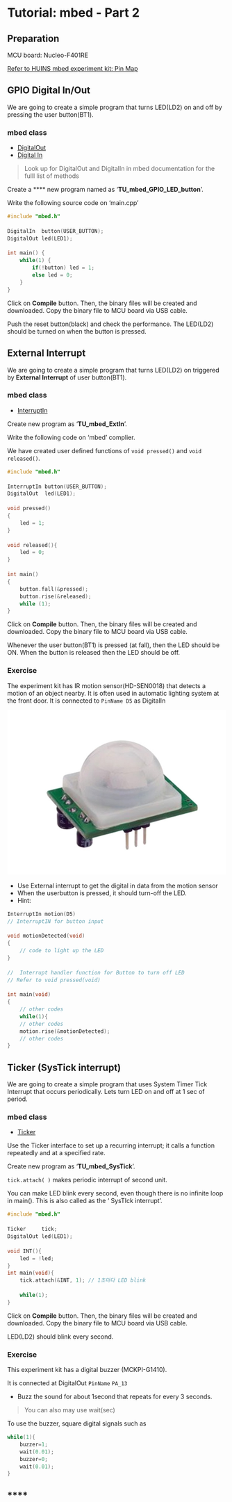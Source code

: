 # Tutorial: mbed - Part 2

## Preparation

MCU board: Nucleo-F401RE

[Refer to HUINS mbed experiment kit: Pin Map](../../ec-course/hardware/experiment-hardware/huins-embedded-kit.md#pin-map)

## **GPIO Digital In/Out**

We are going to create a simple program that turns LED(LD2) on and off by pressing the user button(BT1).

### mbed class

* [DigitalOut](https://os.mbed.com/docs/mbed-os/v6.13/apis/digitalout.html)
* [Digital In](https://os.mbed.com/docs/mbed-os/v6.13/apis/digitalin.html)

> Look up for DigitalOut and DigitalIn in mbed documentation for the fulll list of methods

Create a \*\*\*\* new program named as ‘**TU\_mbed\_GPIO\_LED\_button**’.

Write the following source code on ‘main.cpp’

```cpp
#include "mbed.h"

DigitalIn  button(USER_BUTTON);
DigitalOut led(LED1);

int main() {
    while(1) {
        if(!button) led = 1;
        else led = 0;
    }
}
```

Click on **Compile** button. Then, the binary files will be created and downloaded. Copy the binary file to MCU board via USB cable.

Push the reset button(black) and check the performance. The LED(LD2) should be turned on when the button is pressed.

## **External** Interrupt

We are going to create a simple program that turns LED(LD2) on triggered by **External Interrupt** of user button(BT1).

### mbed class

* [InterruptIn](https://os.mbed.com/docs/mbed-os/v6.13/apis/interruptin.html)

Create new program as ‘**TU\_mbed\_ExtIn**’.

Write the following code on ‘mbed’ complier.

We have created user defined functions of `void pressed()` and `void released()`.

```cpp
#include "mbed.h"

InterruptIn button(USER_BUTTON); 
DigitalOut  led(LED1);

void pressed()
{
    led = 1; 
}

void released(){
    led = 0;
}

int main()
{
    button.fall(&pressed);
    button.rise(&released);
    while (1);
}
```

Click on **Compile** button. Then, the binary files will be created and downloaded. Copy the binary file to MCU board via USB cable.

Whenever the user button(BT1) is pressed (at fall), then the LED should be ON. When the button is released then the LED should be off.

### Exercise

The experiment kit has IR motion sensor(HD-SEN0018) that detects a motion of an object nearby. It is often used in automatic lighting system at the front door. It is connected to `PinName D5` as DigitalIn

![](<../../.gitbook/assets/image (95).png>)

* Use External interrupt to get the digital in data from the motion sensor
* When the userbutton is pressed, it should turn-off the LED.
* Hint:

```cpp
InterruptIn motion(D5)
// InterruptIN for button input

void motionDetected(void)
{
    // code to light up the LED
}

//  Interrupt handler function for Button to turn off LED
// Refer to void pressed(void)

int main(void)
{
    // other codes
    while(1){
    // other codes
    motion.rise(&motionDetected);
    // other codes
}
```

## Ticker (SysTick interrupt)

We are going to create a simple program that uses System Timer Tick Interrupt that occurs periodically. Lets turn LED on and off at 1 sec of period.

### mbed class

* [Ticker](https://os.mbed.com/docs/mbed-os/v6.13/apis/ticker.html)

Use the Ticker interface to set up a recurring interrupt; it calls a function repeatedly and at a specified rate.

Create new program as ‘**TU\_mbed\_SysTick**’.

`tick.attach( )` makes periodic interrupt of second unit.

You can make LED blink every second, even though there is no infinite loop in main(). This is also called as the ‘ SysTIck interrupt’.

```cpp
#include "mbed.h"

Ticker     tick;
DigitalOut led(LED1);

void INT(){
    led = !led;      
}
int main(void){
    tick.attach(&INT, 1); // 1초마다 LED blink

    while(1);
}
```

Click on **Compile** button. Then, the binary files will be created and downloaded. Copy the binary file to MCU board via USB cable.

LED(LD2) should blink every second.

### Exercise

This experiment kit has a digital buzzer (MCKPI-G1410).

It is connected at DigitalOut `PinName` `PA_13`

* Buzz the sound for about 1second that repeats for every 3 seconds.

> You can also may use wait(sec)

To use the buzzer, square digital signals such as

```cpp
while(1){
    buzzer=1;
    wait(0.01);
    buzzer=0;
    wait(0.01);
}
```

## \*\*\*\*
